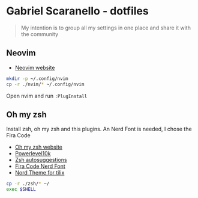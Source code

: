 # Gabriel Scaranello - dotfiles

> My intention is to group all my settings in one place and share it with the community

## Neovim

- [Neovim website](https://neovim.io)

```sh
mkdir -p ~/.config/nvim
cp -r ./nvim/* ~/.config/nvim
```

Open nvim and run `:PlugInstall`

## Oh my zsh

Install zsh, oh my zsh and this plugins.
An Nerd Font is needed, I chose the Fira Code

- [Oh my zsh website](https://ohmyz.sh)
- [Powerlevel10k](https://github.com/romkatv/powerlevel10k#oh-my-zsh)
- [Zsh autosuggestions](https://github.com/zsh-users/zsh-autosuggestions/blob/master/INSTALL.md#oh-my-zsh)
- [Fira Code Nerd Font](https://github.com/ryanoasis/nerd-fonts/blob/master/patched-fonts/FiraCode/Regular/complete/Fira%20Code%20Regular%20Nerd%20Font%20Complete.ttf)
- [Nord Theme for tilix](https://github.com/arcticicestudio/nord-tilix)

```sh
cp -r ./zsh/* ~/
exec $SHELL
```
